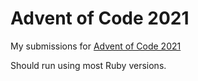 # Advent of Code 2021
My submissions for [Advent of Code 2021](https://adventofcode.com/2021/)

Should run using most Ruby versions.
